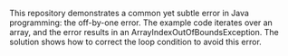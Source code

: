This repository demonstrates a common yet subtle error in Java programming: the off-by-one error. The example code iterates over an array, and the error results in an ArrayIndexOutOfBoundsException. The solution shows how to correct the loop condition to avoid this error.